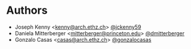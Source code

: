 # Authors

- Joseph Kenny <<kenny@arch.ethz.ch>> [@jckenny59](https://github.com/jckenny59)
- Daniela Mitterberger <<mitterberger@princeton.edu>> [@dmitterberger](https://github.com/dmitterberger)
- Gonzalo Casas <<casas@arch.ethz.ch>> [@gonzalocasas](https://github.com/gonzalocasas)
